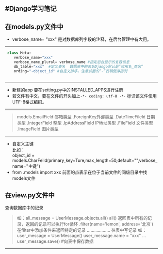 #Django学习笔记
---
## 在models.py文件中
- verbose_name= "xxx" 是对数据库列字段的注释，在后台管理中有大用。

----------

```python
 class Meta:  
    verbose_name="xxx"
    verbose_name_plural= verbose_name #指定后台显示的复数信息
    db_table="xxx"  #定义表名  数据库中的表名Django默认是“应用名_类名”
    ording="-object_id" #自定义排序，注意前面的“-”表明倒序排列
    
```
---
- 新建的app 要在setting.py中的INSTALLED_APPS进行注册
- 若文件有中文，要在文件的开头加上`-*- coding: utf-8 -*-` 标识该文件使用UTF-8格式编码。

---
>models.EmailField 邮箱类型
.ForeignKey外键类型
.DateTimeFileld 日期类型
.IntegerField 整型
.IpAddressField IP地址类型
.FileField 文件类型
.ImageField 图片类型

---
- 自定义主键  
比如：  
object_id = models.CharFeild(primary_key=Ture,max_length=50,default="",verbose_name="主键")  
- from .models import xxx 前面的点表示在位于当前文件的同级目录中找models文件

## 在view.py文件中 
查询数据库中的记录
>如：all_message = UserMessage.objects.all() 
all() 返回表中所有的记录，返回的记录可以执行for循环
.filter(name='lemon', address='北京') 在filter中添加条件来返回特定的记录
...................
往表中写记录
如：
user_message = UserMessage()
user_message.name = "xxx"
...
user_message.save() #向表中保存数据

---
